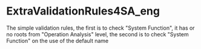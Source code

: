 # ExtraValidationRules4SA_eng
 
The simple validation rules, the first is to check "System Function", it has or no roots from "Operation Analysis" level, the second is to check "System Function" on the use of the default name
